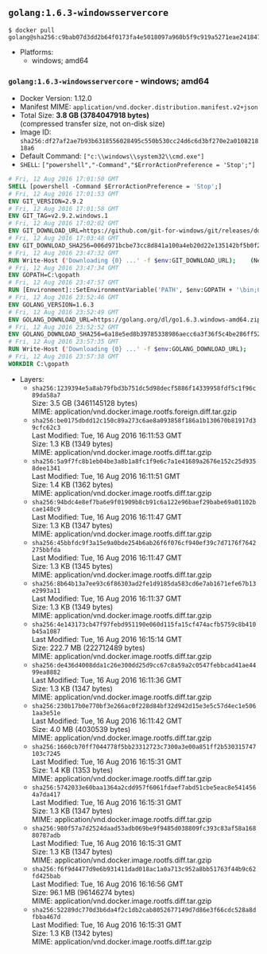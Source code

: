 ## `golang:1.6.3-windowsservercore`

```console
$ docker pull golang@sha256:c9bab07d3dd2b64f0173fa4e5018097a960b5f9c919a5271eae2418477634a1d
```

-	Platforms:
	-	windows; amd64

### `golang:1.6.3-windowsservercore` - windows; amd64

-	Docker Version: 1.12.0
-	Manifest MIME: `application/vnd.docker.distribution.manifest.v2+json`
-	Total Size: **3.8 GB (3784047918 bytes)**  
	(compressed transfer size, not on-disk size)
-	Image ID: `sha256:df27af2ae7b93b6318556028495c550b530cc24d6c6d3bf270e2a010821818a6`
-	Default Command: `["c:\\windows\\system32\\cmd.exe"]`
-	`SHELL`: `["powershell","-Command","$ErrorActionPreference = 'Stop';"]`

```dockerfile
# Fri, 12 Aug 2016 17:01:50 GMT
SHELL [powershell -Command $ErrorActionPreference = 'Stop';]
# Fri, 12 Aug 2016 17:01:53 GMT
ENV GIT_VERSION=2.9.2
# Fri, 12 Aug 2016 17:01:58 GMT
ENV GIT_TAG=v2.9.2.windows.1
# Fri, 12 Aug 2016 17:02:02 GMT
ENV GIT_DOWNLOAD_URL=https://github.com/git-for-windows/git/releases/download/v2.9.2.windows.1/Git-2.9.2-64-bit.exe
# Fri, 12 Aug 2016 17:03:48 GMT
ENV GIT_DOWNLOAD_SHA256=006d971bcbe73cc8d841a100a4eb20d22e135142bf5b0f2120722fd420e166e5
# Fri, 12 Aug 2016 23:47:32 GMT
RUN Write-Host ('Downloading {0} ...' -f $env:GIT_DOWNLOAD_URL); 	(New-Object System.Net.WebClient).DownloadFile($env:GIT_DOWNLOAD_URL, 'git.exe'); 		Write-Host ('Verifying sha256 ({0}) ...' -f $env:GIT_DOWNLOAD_SHA256); 	if ((Get-FileHash git.exe -Algorithm sha256).Hash -ne $env:GIT_DOWNLOAD_SHA256) { 		Write-Host 'FAILED!'; 		exit 1; 	}; 		Write-Host 'Installing ...'; 	Start-Process 		-Wait 		-FilePath ./git.exe 		-ArgumentList @( 			'/VERYSILENT', 			'/NORESTART', 			'/NOCANCEL', 			'/SP-', 			'/SUPPRESSMSGBOXES', 						'/COMPONENTS=assoc_sh', 						'/DIR=C:\git' 		); 		Write-Host 'Updating PATH ...'; 	$env:PATH = 'C:\git\bin;C:\git\mingw64\bin;C:\git\usr\bin;' + $env:PATH; 	[Environment]::SetEnvironmentVariable('PATH', $env:PATH, [EnvironmentVariableTarget]::Machine); 		Write-Host 'Verifying install ...'; 	Write-Host '  git --version'; git --version; 	Write-Host '  bash --version'; bash --version; 	Write-Host '  curl --version'; curl.exe --version; 		Write-Host 'Removing installer ...'; 	Remove-Item git.exe -Force; 		Write-Host 'Complete.';
# Fri, 12 Aug 2016 23:47:34 GMT
ENV GOPATH=C:\gopath
# Fri, 12 Aug 2016 23:47:57 GMT
RUN [Environment]::SetEnvironmentVariable('PATH', $env:GOPATH + '\bin;C:\go\bin;' + $env:PATH, [EnvironmentVariableTarget]::Machine);
# Fri, 12 Aug 2016 23:52:46 GMT
ENV GOLANG_VERSION=1.6.3
# Fri, 12 Aug 2016 23:52:49 GMT
ENV GOLANG_DOWNLOAD_URL=https://golang.org/dl/go1.6.3.windows-amd64.zip
# Fri, 12 Aug 2016 23:52:52 GMT
ENV GOLANG_DOWNLOAD_SHA256=6a18e5ed8b39785338986aecc6a3f36f5c4be286ff52db0ae3bcd2275ab70df0
# Fri, 12 Aug 2016 23:57:35 GMT
RUN Write-Host ('Downloading {0} ...' -f $env:GOLANG_DOWNLOAD_URL); 	(New-Object System.Net.WebClient).DownloadFile($env:GOLANG_DOWNLOAD_URL, 'go.zip'); 		Write-Host ('Verifying sha256 ({0}) ...' -f $env:GOLANG_DOWNLOAD_SHA256); 	if ((Get-FileHash go.zip -Algorithm sha256).Hash -ne $env:GOLANG_DOWNLOAD_SHA256) { 		Write-Host 'FAILED!'; 		exit 1; 	}; 		Write-Host 'Expanding ...'; 	Expand-Archive go.zip -DestinationPath C:\; 		Write-Host 'Verifying install ("go version") ...'; 	go version; 		Write-Host 'Removing ...'; 	Remove-Item go.zip -Force; 		Write-Host 'Complete.';
# Fri, 12 Aug 2016 23:57:38 GMT
WORKDIR C:\gopath
```

-	Layers:
	-	`sha256:1239394e5a8ab79fbd3b751dc5d98decf5886f14339958fdf5c1f96c89da58a7`  
		Size: 3.5 GB (3461145128 bytes)  
		MIME: application/vnd.docker.image.rootfs.foreign.diff.tar.gzip
	-	`sha256:be0175dbdd12c150c89a273c6ae8a093858f186a1b130670b81917d39cfc62c3`  
		Last Modified: Tue, 16 Aug 2016 16:11:53 GMT  
		Size: 1.3 KB (1349 bytes)  
		MIME: application/vnd.docker.image.rootfs.diff.tar.gzip
	-	`sha256:5a9f7fc8b1eb04be3a8b1a8fc1f9e6c7a1e41689a2676e152c25d9358dee1341`  
		Last Modified: Tue, 16 Aug 2016 16:11:51 GMT  
		Size: 1.4 KB (1362 bytes)  
		MIME: application/vnd.docker.image.rootfs.diff.tar.gzip
	-	`sha256:94bdc4e8ef7ba6e9f01909b8cb91c6a122e96baef29babe69a01102bcae148c9`  
		Last Modified: Tue, 16 Aug 2016 16:11:47 GMT  
		Size: 1.3 KB (1347 bytes)  
		MIME: application/vnd.docker.image.rootfs.diff.tar.gzip
	-	`sha256:45bbfdc9f3a15e9a0bde254b6ab26f6f076cf940ef39c7d7176f7642275bbfda`  
		Last Modified: Tue, 16 Aug 2016 16:11:47 GMT  
		Size: 1.3 KB (1345 bytes)  
		MIME: application/vnd.docker.image.rootfs.diff.tar.gzip
	-	`sha256:8b64b13a7ee93c6f86303ad2fe1d9185da583cd6e7ab1671efe67b13e2993a11`  
		Last Modified: Tue, 16 Aug 2016 16:11:37 GMT  
		Size: 1.3 KB (1349 bytes)  
		MIME: application/vnd.docker.image.rootfs.diff.tar.gzip
	-	`sha256:4e143173cb47f97febd951190e060d115fa15cf474acfb5759c8b410b45a1087`  
		Last Modified: Tue, 16 Aug 2016 16:15:14 GMT  
		Size: 222.7 MB (222712489 bytes)  
		MIME: application/vnd.docker.image.rootfs.diff.tar.gzip
	-	`sha256:de436d4008dda1c26e300dd25d9cc67c8a59a2c0547febbcad41ae4499ea8882`  
		Last Modified: Tue, 16 Aug 2016 16:11:36 GMT  
		Size: 1.3 KB (1347 bytes)  
		MIME: application/vnd.docker.image.rootfs.diff.tar.gzip
	-	`sha256:230b17b0e770bf3e266ac0f228d84bf32d942d15e3e5c57d4ec1e5061aa3e51e`  
		Last Modified: Tue, 16 Aug 2016 16:11:42 GMT  
		Size: 4.0 MB (4030539 bytes)  
		MIME: application/vnd.docker.image.rootfs.diff.tar.gzip
	-	`sha256:1660cb70ff7044778f5bb23312723c7300a3e00a851ff2b530315747103c7245`  
		Last Modified: Tue, 16 Aug 2016 16:15:31 GMT  
		Size: 1.4 KB (1353 bytes)  
		MIME: application/vnd.docker.image.rootfs.diff.tar.gzip
	-	`sha256:5742033e60baa1364a2cdd957f6061fdaef7abd51cbe5eac8e5414564a7da417`  
		Last Modified: Tue, 16 Aug 2016 16:15:31 GMT  
		Size: 1.3 KB (1347 bytes)  
		MIME: application/vnd.docker.image.rootfs.diff.tar.gzip
	-	`sha256:980f57a7d2524daad53adb069be9f9485d038809fc393c83af58a16880787adb`  
		Last Modified: Tue, 16 Aug 2016 16:15:31 GMT  
		Size: 1.3 KB (1347 bytes)  
		MIME: application/vnd.docker.image.rootfs.diff.tar.gzip
	-	`sha256:f6f9d4477d9e6b931411dad018ac1a0a713c952a8bb51763f44b9c62fd425bab`  
		Last Modified: Tue, 16 Aug 2016 16:16:56 GMT  
		Size: 96.1 MB (96146274 bytes)  
		MIME: application/vnd.docker.image.rootfs.diff.tar.gzip
	-	`sha256:52289dc770d3b6da4f2c1db2cab8052677149d7d86e3f66cdc528a8dfbba467d`  
		Last Modified: Tue, 16 Aug 2016 16:15:31 GMT  
		Size: 1.3 KB (1342 bytes)  
		MIME: application/vnd.docker.image.rootfs.diff.tar.gzip

